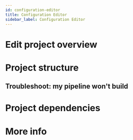 ```yaml
---
id: configuration-editor
title: Configuration Editor
sidebar_label: Configuration Editor
---
```

 
# Edit project overview

# Project structure

## Troubleshoot: my pipeline won't build

# Project dependencies

# More info